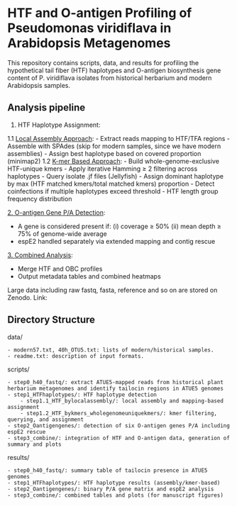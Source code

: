 
HTF and O-antigen Profiling of Pseudomonas viridiflava in Arabidopsis Metagenomes
==================================================================================

This repository contains scripts, data, and results for profiling the hypothetical tail fiber (HTF) haplotypes and O-antigen biosynthesis gene content of P. viridiflava isolates from historical herbarium and modern Arabidopsis samples.

Analysis pipeline
--------------
1. HTF Haplotype Assignment:

1.1 [Local Assembly Approach](https://github.com/CJJ8848/HTF_OBC_historical_analysis/blob/db46ec374808d77ba3394c4c6c6bd663b6b60972/scripts/step1_HTFhaplotypes/step1.1_HTF_bylocalassembly/step1.1_HTF_bylocalassembly.md):
    - Extract reads mapping to HTF/TFA regions
    - Assemble with SPAdes (skip for modern samples, since we have modern assemblies)
    - Assign best haplotype based on covered proportion (minimap2)
1.2 [K-mer Based Approach](https://github.com/CJJ8848/HTF_OBC_historical_analysis/blob/b163377c1c2f099000a1be1d23b7e0a641bad992/scripts/step1_HTFhaplotypes/step1.2_HTF_bykmers_wholegenomeuniquekmers/step1.2_HTF_bykmers_wholegenomeuniquekmers.md):
    - Build whole-genome-exclusive HTF-unique kmers
    - Apply iterative Hamming ≥ 2 filtering across haplotypes
    - Query isolate .jf files (Jellyfish)
    - Assign dominant haplotype by max (HTF matched kmers/total matched kmers) proportion
    - Detect coinfections if multiple haplotypes exceed threshold
    - HTF length group frequency distribution

[2. O-antigen Gene P/A Detection](https://github.com/CJJ8848/HTF_OBC_historical_analysis/blob/b163377c1c2f099000a1be1d23b7e0a641bad992/scripts/step2_Oantigengenes/step2_Oantigengenes.md):

- A gene is considered present if:
    (i) coverage ≥ 50%
    (ii) mean depth ≥ 75% of genome-wide average
- espE2 handled separately via extended mapping and contig rescue

[3. Combined Analysis](https://github.com/CJJ8848/HTF_OBC_historical_analysis/blob/b163377c1c2f099000a1be1d23b7e0a641bad992/scripts/step3_combine/step3_combine_generateasummarytable_HTF_Oantigen.md):

- Merge HTF and OBC profiles
- Output metadata tables and combined heatmaps

Large data including raw fastq, fasta, reference and so on are stored on Zenodo. Link: 

Directory Structure
-------------------
data/

    - modern57.txt, 40h_OTU5.txt: lists of modern/historical samples.
    - readme.txt: description of input formats.

scripts/

    - step0_h40_fastq/: extract ATUE5-mapped reads from historical plant herbarium metagenomes and identify tailocin regions in ATUE5 genomes
    - step1_HTFhaplotypes/: HTF haplotype detection
        - step1.1_HTF_bylocalassembly/: local assembly and mapping-based assignment
        - step1.2_HTF_bykmers_wholegenomeuniquekmers/: kmer filtering, querying, and assignment
    - step2_Oantigengenes/: detection of six O-antigen genes P/A including espE2 rescue
    - step3_combine/: integration of HTF and O-antigen data, generation of summary and plots

results/

    - step0_h40_fastq/: summary table of tailocin presence in ATUE5 genomes
    - step1_HTFhaplotypes/: HTF haplotype results (assembly/kmer-based)
    - step2_Oantigengenes/: binary P/A gene matrix and espE2 analysis
    - step3_combine/: combined tables and plots (for manuscript figures)

